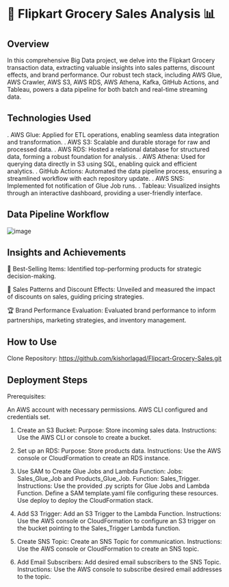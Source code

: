 # 🛒 Flipkart Grocery Sales Analysis 📊
## Overview
In this comprehensive Big Data project, we delve into the Flipkart Grocery transaction data, extracting valuable insights into sales patterns, discount effects, and brand performance. Our robust tech stack, including AWS Glue, AWS Crawler, AWS S3, AWS RDS, AWS Athena, Kafka, GitHub Actions, and Tableau, powers a data pipeline for both batch and real-time streaming data.

## Technologies Used
. AWS Glue: Applied for ETL operations, enabling seamless data integration and transformation.
. AWS S3: Scalable and durable storage for raw and processed data.
. AWS RDS: Hosted a relational database for structured data, forming a robust foundation for analysis.
. AWS Athena: Used for querying data directly in S3 using SQL, enabling quick and efficient analytics.
. GitHub Actions: Automated the data pipeline process, ensuring a streamlined workflow with each repository update.
. AWS SNS: Implemented fot notification of Glue Job runs.
. Tableau: Visualized insights through an interactive dashboard, providing a user-friendly interface.

## Data Pipeline Workflow

![image](https://github.com/kishorlagad/Flipcart-Grocery-Sales/assets/92357062/83b489c7-4918-491a-8b5b-282f808ba60e)

## Insights and Achievements
🚀 Best-Selling Items: Identified top-performing products for strategic decision-making.

💸 Sales Patterns and Discount Effects: Unveiled and measured the impact of discounts on sales, guiding pricing strategies.

🏆 Brand Performance Evaluation: Evaluated brand performance to inform partnerships, marketing strategies, and inventory management.

## How to Use
Clone Repository:
https://github.com/kishorlagad/Flipcart-Grocery-Sales.git


## Deployment Steps
Prerequisites:

An AWS account with necessary permissions. AWS CLI configured and credentials set.

1. Create an S3 Bucket: Purpose: Store incoming sales data. Instructions: Use the AWS CLI or console to create a bucket.

2. Set up an RDS: Purpose: Store products data. Instructions: Use the AWS console or CloudFormation to create an RDS instance.

3. Use SAM to Create Glue Jobs and Lambda Function: Jobs: Sales_Glue_Job and Products_Glue_Job. Function: Sales_Trigger. Instructions: Use the provided .py scripts for Glue Jobs and Lambda Function. Define a SAM template.yaml file configuring these resources. Use deploy to deploy the CloudFormation stack.

4. Add S3 Trigger: Add an S3 Trigger to the Lambda Function. Instructions: Use the AWS console or CloudFormation to configure an S3 trigger on the bucket pointing to the Sales_Trigger Lambda function.

5. Create SNS Topic: Create an SNS Topic for communication. Instructions: Use the AWS console or CloudFormation to create an SNS topic.

6. Add Email Subscribers: Add desired email subscribers to the SNS Topic. Instructions: Use the AWS console to subscribe desired email addresses to the topic.
